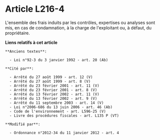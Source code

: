 # Article L216-4

L'ensemble des frais induits par les contrôles, expertises ou analyses sont mis, en cas de condamnation, à la charge de
l'exploitant ou, à défaut, du propriétaire.

**Liens relatifs à cet article**

	**Anciens textes**:

	  - Loi n°92-3 du 3 janvier 1992 - art. 20 (Ab)

	**Cité par**:

	  - Arrêté du 27 août 1999 - art. 12 (V)
	  - Arrêté du 27 août 1999 - art. 8 (V)
	  - Arrêté du 23 février 2001 - art. 11 (V)
	  - Arrêté du 23 février 2001 - art. 8 (V)
	  - Arrêté du 13 février 2002 - art. 11 (V)
	  - Arrêté du 13 février 2002 - art. 9 (V)
	  - Arrêté du 11 septembre 2003 - art. 14 (V)
	  - Loi n°2006-686 du 13 juin 2006 - art. 46 (Ab)
	  - Code de l'environnement - art. L596-25 (V)
	  - Livre des procédures fiscales - art. L135 P (VT)

	**Modifié par**:

	  - Ordonnance n°2012-34 du 11 janvier 2012 - art. 4
